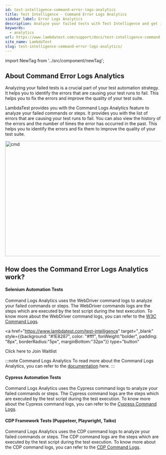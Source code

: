 ```yaml
---
id: test-intelligence-command-error-logs-analytics
title: Test Intelligence - Command Error Logs Analytics
sidebar_label: Error Logs Analytics
description: Analyze your failed tests with Test Intelligence and get insights on the errors that are causing your test runs to fail.
keywords:
  - analytics
url: https://www.lambdatest.com/support/docs/test-intelligence-command-logs/
site_name: LambdaTest
slug: test-intelligence-command-error-logs-analytics/
---
```


import NewTag from '../src/component/newTag';


<script type="application/ld+json"
      dangerouslySetInnerHTML={{ __html: JSON.stringify({
       "@context": "https://schema.org",
        "@type": "BreadcrumbList",
        "itemListElement": [{
          "@type": "ListItem",
          "position": 1,
          "name": "Home",
          "item": "https://www.lambdatest.com"
        },{
          "@type": "ListItem",
          "position": 2,
          "name": "Support",
          "item": "https://www.lambdatest.com/support/docs/"
        },{
          "@type": "ListItem",
          "position": 3,
          "name": "Test Overview",
          "item": "https://www.lambdatest.com/support/docs/analytics-modules-flaky-test/"
        }]
      })
    }}
></script>

## About Command Error Logs Analytics

Analyzing your failed tests is a crucial part of your test automation strategy. It helps you to identify the errors that are causing your test runs to fail. This helps you to fix the errors and improve the quality of your test suite.

LambdaTest provides you with the Command Logs Analytics feature to analyze your failed commands or steps. It provides you with the list of errors that are causing your test runs to fail. You can also view the history of the errors and the number of times the error has occurred in the past. This helps you to identify the errors and fix them to improve the quality of your test suite.


<img loading="lazy" src="https://www.lambdatest.com/resources/images/commandaifold.webp" alt="cmd" width="768" height="373" className="doc_img"/>


## How does the Command Error Logs Analytics work?

#### Selenium Automation Tests <NewTag value="BETA" bgColor="#ffec02" color="#000" />
Command Logs Analytics uses the WebDriver command logs to analyze your failed commands or steps. The WebDriver commands logs are the steps which are executed by the test script during the test execution. To know more about the WebDriver command logs, you can refer to the [W3C Command Logs](https://www.w3.org/TR/webdriver2/#endpoints).

<a 
href="https://www.lambdatest.com/test-intelligence" 
target="_blank" 
style={{background: "#1E8287", color: "#fff", fonWeight:"bolder", padding: "8px", borderRadius:"5px", marginBottom:"32px"}} 
type="button" 
> 
Click here to Join Waitlist 
</a>

:::note Command Logs Analytics
To read more about the Command Logs Analytics, you can refer to the [documentation](/docs/analytics-modules-test-intelligence-command-logs-analytics/) here.
:::

#### Cypress Automation Tests <NewTag value="UPCOMING" bgColor="#7c39ff" color="#fff" />
Command Logs Analytics uses the Cypress command logs to analyze your failed commands or steps. The Cypress command logs are the steps which are executed by the test script during the test execution. To know more about the Cypress command logs, you can refer to the [Cypress Command Logs](https://docs.cypress.io/api/table-of-contents#Commands).

#### CDP Framework Tests (Puppeteer, Playwright, Taiko) <NewTag value="UPCOMING" bgColor="#7c39ff" color="#fff" />
Command Logs Analytics uses the CDP command logs to analyze your failed commands or steps. The CDP command logs are the steps which are executed by the test script during the test execution. To know more about the CDP command logs, you can refer to the [CDP Command Logs](https://chromedevtools.github.io/devtools-protocol/).

